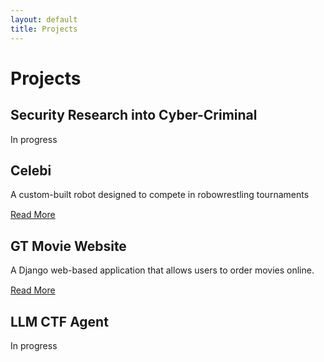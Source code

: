```yaml
---
layout: default
title: Projects
---
```


# Projects

## Security Research into Cyber-Criminal
In progress  


## Celebi
A custom-built robot designed to compete in robowrestling tournaments
<div style="margin-top:15px;">
  <a href="{{ '/projects/robot/' | relative_url }}">Read More</a>
</div>

## GT Movie Website
A Django web-based application that allows users to order movies online.
<div style="margin-top:15px;">
  <a href="{{ '/projects/gt-movie-website/' | relative_url }}">Read More</a>
</div>


## LLM CTF Agent
In progress



